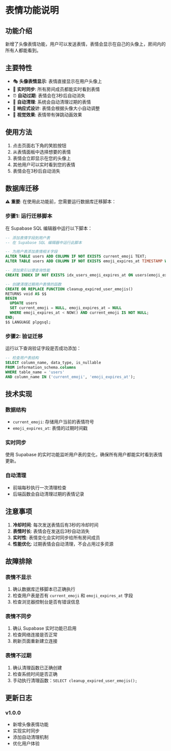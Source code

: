 # 表情功能说明

## 功能介绍

新增了头像表情功能，用户可以发送表情，表情会显示在自己的头像上，房间内的所有人都能看到。

## 主要特性

- 🎭 **头像表情显示**: 表情直接显示在用户头像上
- 📡 **实时同步**: 所有房间成员都能实时看到表情
- ⏰ **自动过期**: 表情会在3秒后自动消失
- 🔄 **自动清理**: 系统会自动清理过期的表情
- 📱 **响应式设计**: 表情会根据头像大小自动调整
- 🎨 **视觉效果**: 表情带有弹跳动画效果

## 使用方法

1. 点击页面右下角的笑脸按钮
2. 从表情面板中选择想要的表情
3. 表情会立即显示在您的头像上
4. 其他用户可以实时看到您的表情
5. 表情会在3秒后自动消失

## 数据库迁移

⚠️ **重要**: 在使用此功能前，您需要运行数据库迁移脚本：

### 步骤1: 运行迁移脚本

在 Supabase SQL 编辑器中运行以下脚本：

```sql
-- 添加表情字段到用户表
-- 在 Supabase SQL 编辑器中运行此脚本

-- 为用户表添加表情相关字段
ALTER TABLE users ADD COLUMN IF NOT EXISTS current_emoji TEXT;
ALTER TABLE users ADD COLUMN IF NOT EXISTS emoji_expires_at TIMESTAMP WITH TIME ZONE;

-- 添加索引以便查询性能
CREATE INDEX IF NOT EXISTS idx_users_emoji_expires_at ON users(emoji_expires_at);

-- 创建清理过期用户表情的函数
CREATE OR REPLACE FUNCTION cleanup_expired_user_emojis()
RETURNS void AS $$
BEGIN
  UPDATE users 
  SET current_emoji = NULL, emoji_expires_at = NULL 
  WHERE emoji_expires_at < NOW() AND current_emoji IS NOT NULL;
END;
$$ LANGUAGE plpgsql;
```

### 步骤2: 验证迁移

运行以下查询验证字段是否成功添加：

```sql
-- 检查用户表结构
SELECT column_name, data_type, is_nullable 
FROM information_schema.columns 
WHERE table_name = 'users' 
AND column_name IN ('current_emoji', 'emoji_expires_at');
```

## 技术实现

### 数据结构

- `current_emoji`: 存储用户当前的表情符号
- `emoji_expires_at`: 表情的过期时间戳

### 实时同步

使用 Supabase 的实时功能监听用户表的变化，确保所有用户都能实时看到表情更新。

### 自动清理

- 前端每秒执行一次清理检查
- 后端函数会自动清理过期的表情记录

## 注意事项

1. **冷却时间**: 每次发送表情后有3秒的冷却时间
2. **表情时长**: 表情会在发送后3秒自动消失
3. **实时性**: 表情变化会实时同步给所有房间成员
4. **性能优化**: 过期表情会自动清理，不会占用过多资源

## 故障排除

### 表情不显示

1. 确认数据库迁移脚本已正确执行
2. 检查用户表是否有 `current_emoji` 和 `emoji_expires_at` 字段
3. 检查浏览器控制台是否有错误信息

### 表情不同步

1. 确认 Supabase 实时功能已启用
2. 检查网络连接是否正常
3. 刷新页面重新建立连接

### 表情不过期

1. 确认清理函数已正确创建
2. 检查系统时间是否正确
3. 手动执行清理函数：`SELECT cleanup_expired_user_emojis();`

## 更新日志

### v1.0.0
- 新增头像表情功能
- 实现实时同步
- 添加自动清理机制
- 优化用户体验 